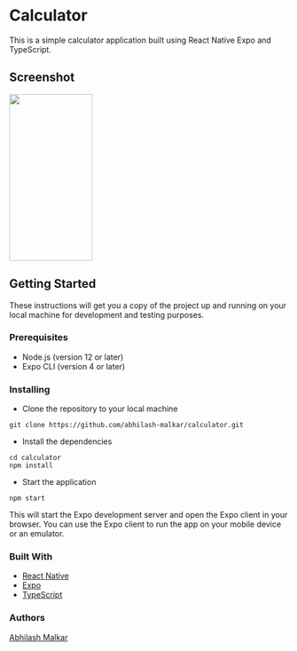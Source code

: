 # Calculator
This is a simple calculator application built using React Native Expo and TypeScript.

## Screenshot
<img src="https://user-images.githubusercontent.com/91771738/221417236-729bf988-de64-42d8-9a7a-29a648698d79.jpg" width="150" height="300">

## Getting Started
These instructions will get you a copy of the project up and running on your local machine for development and testing purposes.

### Prerequisites
* Node.js (version 12 or later)
* Expo CLI (version 4 or later)

### Installing
* Clone the repository to your local machine

```
git clone https://github.com/abhilash-malkar/calculator.git
```

* Install the dependencies

```
cd calculator
npm install
```

* Start the application

```
npm start
```

This will start the Expo development server and open the Expo client in your browser. You can use the Expo client to run the app on your mobile device or an emulator.

### Built With
* <a href='https://reactnative.dev/'>React Native</a>
* <a href='https://expo.io/'>Expo</a>
* <a href='https://www.typescriptlang.org/'>TypeScript</a>

### Authors
<a href="https://github.com/abhilash-malkar" target="_new">Abhilash Malkar</a>
